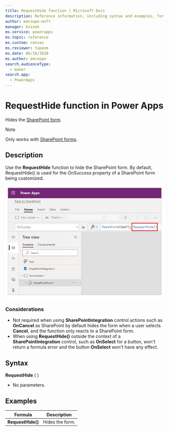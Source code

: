 ```yaml
---
title: RequestHide function | Microsoft Docs
description: Reference information, including syntax and examples, for the RequestHide function in Power Apps
author: emcoope-msft
manager: kvivek
ms.service: powerapps
ms.topic: reference
ms.custom: canvas
ms.reviewer: tapanm
ms.date: 06/18/2020
ms.author: emcoope
search.audienceType: 
  - maker
search.app: 
  - PowerApps
---
```


# RequestHide function in Power Apps

Hides the [SharePoint form](../sharepoint-form-integration.md#understand-the-sharepointintegration-control).

>[!NOTE]
> Only works with [SharePoint forms](../sharepoint-form-integration.md).

## Description

Use the **RequestHide** function to hide the SharePoint form. By default, RequestHide() is used for the *OnSuccess* property of a SharePoint form being customized.

![RequestHide example](media\function-requesthide\requesthide-fuction.png)

### Considerations

- Not required when using **SharePointIntegration** control actions such as **OnCancel** as SharePoint by default hides the form when a user selects **Cancel**, and the function only reacts to a SharePoint form.
- When using **RequestHide()** outside the context of a **SharePointIntegration** control, such as **OnSelect** for a button, won't return a formula error and the button **OnSelect** won't have any effect.

## Syntax

**RequestHide** ( )

* No parameters.

## Examples

| Formula | Description |
| --- | --- |
| **RequestHide()** | Hides the form. |
